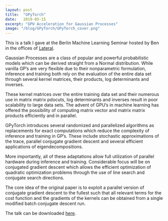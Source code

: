 ```yaml
---
layout: post
title:  "GPyTorch"
date:   2019-05-15
excerpt: "GPU Acceleration for Gaussian Processes"
image: "/blog/GPyTorch/GPyTorch_cover.png"
---
```

<head>
<script type="text/x-mathjax-config"> MathJax.Hub.Config({ TeX: { equationNumbers: { autoNumber: "all" } } }); </script>
       <script type="text/x-mathjax-config">
         MathJax.Hub.Config({
           tex2jax: {
             inlineMath: [ ['$','$'], ["\\(","\\)"] ],
             displayMath: [['$$','$$']],
             processEscapes: true
           }
         });
       </script>
       <script src="https://cdn.mathjax.org/mathjax/latest/MathJax.js?config=TeX-AMS-MML_HTMLorMML" type="text/javascript"></script>
</head>

<!-- ## Non-Negative Matrix Factorization -->

This is a talk I gave at the Berlin Machine Learning Seminar hosted by Ben in the offices of [Lateral](https://lateral.io).

Gaussian Processes are a class of popular and powerful probabilistic models which can be derived straight from a Normal distribution.
While vanilla GP’s are very flexible due to their nonparametric formulation, inference and training both rely on the evaluation of the entire data set through several kernel matrices, their products, log determinants and inverses.

These kernel matrices over the entire training data set and their numerous use in matrix matrix pdocuts, log determinants and inverses result in poor scalability to large data sets.
The advent of GPU’s in machine learning has offered the possibility of computing matrix vector and matrix matrix products efficiently and in parallel.

GPyTorch introduces several randomized and parallelized algorithms as replacements for exact computations which reduce the complexity of inference and training in GP’s.
These include stochastic approximations of the trace, parallel conjugate gradient descent and several efficient applications of eigendecompositions.

More importantly, all of these adaptations allow full utilization of parallel hardware during inference and training.
Considerable focus will be on conjugated gradient descent which allows the efficient optimization of quadratic optimization problems through the use of line search and conjugate search directions.

The core idea of the original paper is to exploit a parallel version of conjugate gradient descent to the fullest such that all relevant terms for the cost function and the gradients of the kernels can be obtained from a single modified batch conjugate descent run.

The talk can be downloaded [here](/blog/GPyTorch/GPytorch.pdf).
